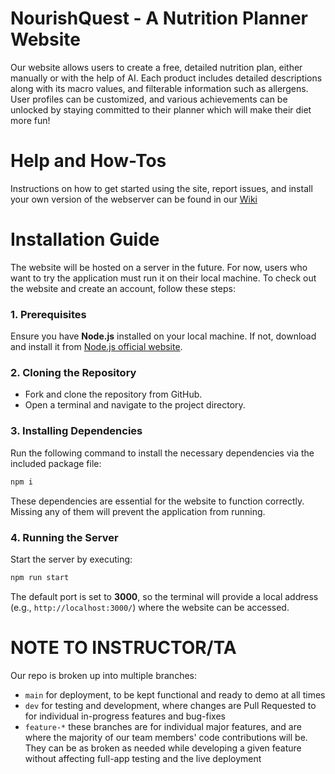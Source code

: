 # NourishQuest - A Nutrition Planner Website
Our website allows users to create a free, detailed nutrition plan, either manually or with the help of AI. Each product includes detailed descriptions along with its macro values, and filterable information such as allergens. User profiles can be customized, and various achievements can be unlocked by staying committed to their planner which will make their diet more fun!


# Help and How-Tos
Instructions on how to get started using the site, report issues, and install your own version of the webserver can be found in our [Wiki](https://github.com/Software-Engineering-II-Project-Group-6/Group-6-Project/wiki)

# Installation Guide

The website will be hosted on a server in the future. For now, users who want to try the application must run it on their local machine. To check out the website and create an account, follow these steps:

### 1. Prerequisites
Ensure you have **Node.js** installed on your local machine. If not, download and install it from [Node.js official website](https://nodejs.org/).

### 2. Cloning the Repository
- Fork and clone the repository from GitHub.
- Open a terminal and navigate to the project directory.

### 3. Installing Dependencies
Run the following command to install the necessary dependencies via the included package file:

```sh
npm i
```

These dependencies are essential for the website to function correctly. Missing any of them will prevent the application from running.

### 4. Running the Server
Start the server by executing:

```sh
npm run start
```

The default port is set to **3000**, so the terminal will provide a local address (e.g., `http://localhost:3000/`) where the website can be accessed.


# NOTE TO INSTRUCTOR/TA
Our repo is broken up into multiple branches:
- `main` for deployment, to be kept functional and ready to demo at all times
- `dev` for testing and development, where changes are Pull Requested to for individual in-progress features and bug-fixes
- `feature-*` these branches are for individual major features, and are where the majority of our team members' code contributions will be. They can be as broken as needed while developing a given feature without affecting full-app testing and the live deployment
